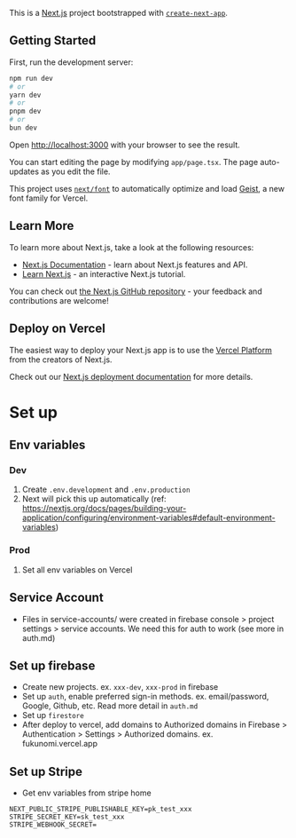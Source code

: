 This is a [Next.js](https://nextjs.org) project bootstrapped with [`create-next-app`](https://nextjs.org/docs/app/api-reference/cli/create-next-app).

## Getting Started

First, run the development server:

```bash
npm run dev
# or
yarn dev
# or
pnpm dev
# or
bun dev
```

Open [http://localhost:3000](http://localhost:3000) with your browser to see the result.

You can start editing the page by modifying `app/page.tsx`. The page auto-updates as you edit the file.

This project uses [`next/font`](https://nextjs.org/docs/app/building-your-application/optimizing/fonts) to automatically optimize and load [Geist](https://vercel.com/font), a new font family for Vercel.

## Learn More

To learn more about Next.js, take a look at the following resources:

- [Next.js Documentation](https://nextjs.org/docs) - learn about Next.js features and API.
- [Learn Next.js](https://nextjs.org/learn) - an interactive Next.js tutorial.

You can check out [the Next.js GitHub repository](https://github.com/vercel/next.js) - your feedback and contributions are welcome!

## Deploy on Vercel

The easiest way to deploy your Next.js app is to use the [Vercel Platform](https://vercel.com/new?utm_medium=default-template&filter=next.js&utm_source=create-next-app&utm_campaign=create-next-app-readme) from the creators of Next.js.

Check out our [Next.js deployment documentation](https://nextjs.org/docs/app/building-your-application/deploying) for more details.

# Set up

## Env variables

### Dev

1. Create `.env.development` and `.env.production`
2. Next will pick this up automatically (ref: https://nextjs.org/docs/pages/building-your-application/configuring/environment-variables#default-environment-variables)

### Prod

1. Set all env variables on Vercel

## Service Account

- Files in service-accounts/ were created in firebase console > project settings > service accounts. We need this for auth to work (see more in auth.md)

## Set up firebase

- Create new projects. ex. `xxx-dev`, `xxx-prod` in firebase
- Set up `auth`, enable preferred sign-in methods. ex. email/password, Google, Github, etc. Read more detail in `auth.md`
- Set up `firestore`
- After deploy to vercel, add domains to Authorized domains in Firebase > Authentication > Settings > Authorized domains. ex. fukunomi.vercel.app

## Set up Stripe

- Get env variables from stripe home

```
NEXT_PUBLIC_STRIPE_PUBLISHABLE_KEY=pk_test_xxx
STRIPE_SECRET_KEY=sk_test_xxx
STRIPE_WEBHOOK_SECRET=
```
